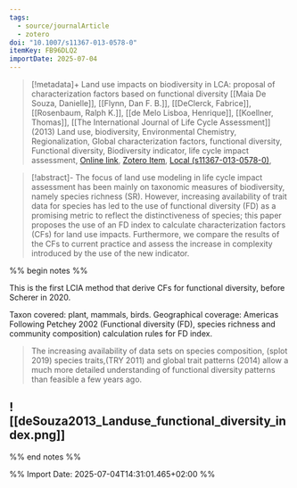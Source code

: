 ```yaml
---
tags:
  - source/journalArticle
  - zotero
doi: "10.1007/s11367-013-0578-0"
itemKey: FB96DLQ2
importDate: 2025-07-04
---
```

>[!metadata]+
> Land use impacts on biodiversity in LCA: proposal of characterization factors based on functional diversity
> [[Maia De Souza, Danielle]], [[Flynn, Dan F. B.]], [[DeClerck, Fabrice]], [[Rosenbaum, Ralph K.]], [[de Melo Lisboa, Henrique]], [[Koellner, Thomas]], 
> [[The International Journal of Life Cycle Assessment]] (2013)
> Land use, biodiversity, Environmental Chemistry, Regionalization, Global characterization factors, functional diversity, Functional diversity, Biodiversity indicator, life cycle impact assessment, 
> [Online link](https://doi.org/10.1007/s11367-013-0578-0), [Zotero Item](zotero://select/library/items/FB96DLQ2), [Local (s11367-013-0578-0)](file://C:/Users/aburg/Documents/references/zotero/storage/SW73Z6PU/s11367-013-0578-0.pdf), 

>[!abstract]-
>The focus of land use modeling in life cycle impact assessment has been mainly on taxonomic measures of biodiversity, namely species richness (SR). However, increasing availability of trait data for species has led to the use of functional diversity (FD) as a promising metric to reflect the distinctiveness of species; this paper proposes the use of an FD index to calculate characterization factors (CFs) for land use impacts. Furthermore, we compare the results of the CFs to current practice and assess the increase in complexity introduced by the use of the new indicator.

%% begin notes %% 

This is the first LCIA method that derive CFs for functional diversity, before Scherer in 2020.

Taxon covered: plant, mammals, birds.
Geographical coverage: Americas
Following Petchey 2002 (Functional diversity (FD), species richness and community composition) calculation rules for FD index.

> The increasing availability of data sets on species  composition, (splot 2019) species traits,(TRY 2011) and global trait patterns (2014) allow a much more detailed understanding of functional diversity patterns than feasible a few years ago.
 
![[deSouza2013_Landuse_functional_diversity_index.png]]
- 
%% end notes %%

%% Import Date: 2025-07-04T14:31:01.465+02:00 %%
